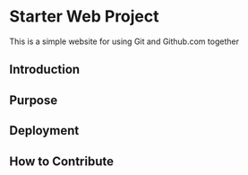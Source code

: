 # Starter Web Project

This is a simple website for using Git and Github.com together

## Introduction

## Purpose

## Deployment

## How to Contribute
